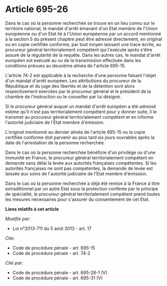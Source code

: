 # Article 695-26

Dans le cas où la personne recherchée se trouve en un lieu connu sur le territoire national, le mandat d'arrêt émanant d'un
Etat membre de l'Union européenne ou d'un Etat lié à l'Union européenne par un accord mentionné à la section 5 du présent
chapitre peut être adressé directement, en original ou en copie certifiée conforme, par tout moyen laissant une trace écrite,
au procureur général territorialement compétent qui l'exécute après s'être assuré de la régularité de la requête. Dans les
autres cas, le mandat d'arrêt européen est exécuté au vu de la transmission effectuée dans les conditions prévues au deuxième
alinéa de l'article 695-15. 

L'article 74-2 est applicable à la recherche d'une personne faisant l'objet d'un mandat d'arrêt européen. Les attributions du
procureur de la République et du juge des libertés et de la détention sont alors respectivement exercées par le procureur
général et le président de la chambre de l'instruction ou le conseiller par lui désigné. 

Si le procureur général auquel un mandat d'arrêt européen a été adressé estime qu'il n'est pas territorialement compétent
pour y donner suite, il le transmet au procureur général territorialement compétent et en informe l'autorité judiciaire de
l'Etat membre d'émission. 

L'original mentionné au dernier alinéa de l'article 695-15 ou la copie certifiée conforme doit parvenir au plus tard six
jours ouvrables après la date de l'arrestation de la personne recherchée. 

Dans le cas où la personne recherchée bénéficie d'un privilège ou d'une immunité en France, le procureur général
territorialement compétent en demande sans délai la levée aux autorités françaises compétentes. Si les autorités françaises
ne sont pas compétentes, la demande de levée est laissée aux soins de l'autorité judiciaire de l'Etat membre d'émission. 

Dans le cas où la personne recherchée a déjà été remise à la France à titre extraditionnel par un autre Etat sous la
protection conférée par le principe de spécialité, le procureur général territorialement compétent prend toutes les mesures
nécessaires pour s'assurer du consentement de cet Etat.

**Liens relatifs à cet article**

_Modifié par_:

  - Loi n°2013-711 du 5 août 2013 - art. 17

_Cite_:

  - Code de procédure pénale - art. 695-15
  - Code de procédure pénale - art. 74-2

_Cité par_:

  - Code de procédure pénale - art. 695-28-1 (V)
  - Code de procédure pénale - art. 695-31 (V)
